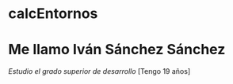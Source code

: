# calcEntornos
# Me llamo Iván Sánchez Sánchez
*Estudio el grado superior de desarrollo*
[Tengo 19 años]
